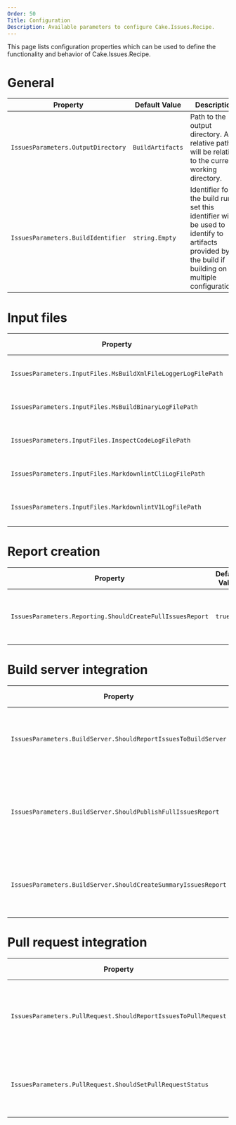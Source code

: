 ```yaml
---
Order: 50
Title: Configuration
Description: Available parameters to configure Cake.Issues.Recipe.
---
```


This page lists configuration properties which can be used to define the functionality
and behavior of Cake.Issues.Recipe.

# General

| Property                                           | Default Value    | Description                                                                                                                                              |
|----------------------------------------------------|------------------|----------------------------------------------------------------------------------------------------------------------------------------------------------|
| `IssuesParameters.OutputDirectory`                 | `BuildArtifacts` | Path to the output directory. A relative path will be relative to the current working directory.                                                         |
| `IssuesParameters.BuildIdentifier`                 | `string.Empty`   | Identifier for the build run. If set this identifier will be used to identify to artifacts provided by the build if building on multiple configurations. |

# Input files

| Property                                                      | Default Value | Description                                            |
|---------------------------------------------------------------|---------------|--------------------------------------------------------|
| `IssuesParameters.InputFiles.MsBuildXmlFileLoggerLogFilePath` | `null`        | Path to the MSBuild log file created by XmlFileLogger. |
| `IssuesParameters.InputFiles.MsBuildBinaryLogFilePath`        | `null`        | Path to the MSBuild binary log file.                   |
| `IssuesParameters.InputFiles.InspectCodeLogFilePath`          | `null`        | Path to the JetBrains InspectCode log file.            |
| `IssuesParameters.InputFiles.MarkdownlintCliLogFilePath`      | `null`        | Path to the markdownlint-cli log file.                 |
| `IssuesParameters.InputFiles.MarkdownlintV1LogFilePath`       | `null`        | Path to the markdownlint log file in version 1.        |

# Report creation

| Property                                                   | Default Value | Description                                             |
|------------------------------------------------------------|---------------|---------------------------------------------------------|
| `IssuesParameters.Reporting.ShouldCreateFullIssuesReport`  | `true`        | Indicates whether full issues report should be created. |

# Build server integration

| Property                                                       | Default Value | Description                                                                               |
|----------------------------------------------------------------|---------------|-------------------------------------------------------------------------------------------|
| `IssuesParameters.BuildServer.ShouldReportIssuesToBuildServer` | `true`        | Indicates whether issues should be reported to the build server.                          |
| `IssuesParameters.BuildServer.ShouldPublishFullIssuesReport`   | `true`        | Indicates whether full issues report should be published as artifact to the build system. |
| `IssuesParameters.BuildServer.ShouldCreateSummaryIssuesReport` | `true`        | Indicates whether summary issues report should be created.                                |

# Pull request integration

| Property                                                       | Default Value | Description                                                             |
|----------------------------------------------------------------|---------------|-------------------------------------------------------------------------|
| `IssuesParameters.PullRequest.ShouldReportIssuesToPullRequest` | `true`        | Indicates whether issues should be reported to the pull request system. |
| `IssuesParameters.PullRequest.ShouldSetPullRequestStatus`      | `true`        | Indicates whether a status on the pull request should be set.           |
